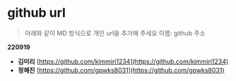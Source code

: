 # github url
> 아래와 같이 MD 방식으로 개인 url을 추가해 주세요
> 이름: github 주소

__220919__
* **김미리** [https://github.com/kimmiri1234](https://github.com/kimmiri1234)
* **정혜진** [https://github.com/gpwks8031](https://github.com/gpwks8031)